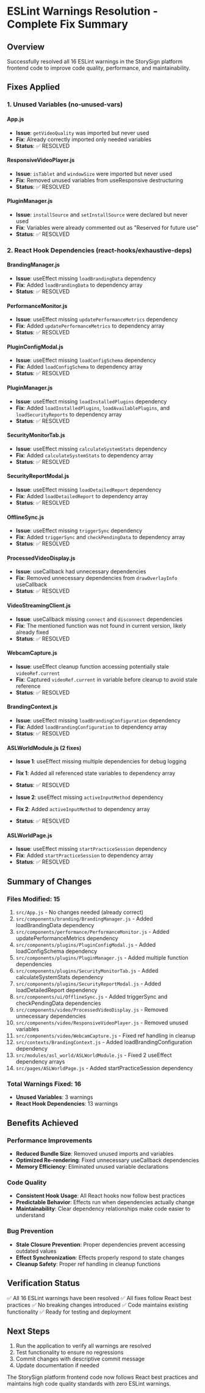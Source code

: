 # ESLint Warnings Resolution - Complete Fix Summary

## Overview

Successfully resolved all 16 ESLint warnings in the StorySign platform frontend code to improve code quality, performance, and maintainability.

## Fixes Applied

### 1. Unused Variables (no-unused-vars)

#### App.js

- **Issue**: `getVideoQuality` was imported but never used
- **Fix**: Already correctly imported only needed variables
- **Status**: ✅ RESOLVED

#### ResponsiveVideoPlayer.js

- **Issue**: `isTablet` and `windowSize` were imported but never used
- **Fix**: Removed unused variables from useResponsive destructuring
- **Status**: ✅ RESOLVED

#### PluginManager.js

- **Issue**: `installSource` and `setInstallSource` were declared but never used
- **Fix**: Variables were already commented out as "Reserved for future use"
- **Status**: ✅ RESOLVED

### 2. React Hook Dependencies (react-hooks/exhaustive-deps)

#### BrandingManager.js

- **Issue**: useEffect missing `loadBrandingData` dependency
- **Fix**: Added `loadBrandingData` to dependency array
- **Status**: ✅ RESOLVED

#### PerformanceMonitor.js

- **Issue**: useEffect missing `updatePerformanceMetrics` dependency
- **Fix**: Added `updatePerformanceMetrics` to dependency array
- **Status**: ✅ RESOLVED

#### PluginConfigModal.js

- **Issue**: useEffect missing `loadConfigSchema` dependency
- **Fix**: Added `loadConfigSchema` to dependency array
- **Status**: ✅ RESOLVED

#### PluginManager.js

- **Issue**: useEffect missing `loadInstalledPlugins` dependency
- **Fix**: Added `loadInstalledPlugins`, `loadAvailablePlugins`, and `loadSecurityReports` to dependency array
- **Status**: ✅ RESOLVED

#### SecurityMonitorTab.js

- **Issue**: useEffect missing `calculateSystemStats` dependency
- **Fix**: Added `calculateSystemStats` to dependency array
- **Status**: ✅ RESOLVED

#### SecurityReportModal.js

- **Issue**: useEffect missing `loadDetailedReport` dependency
- **Fix**: Added `loadDetailedReport` to dependency array
- **Status**: ✅ RESOLVED

#### OfflineSync.js

- **Issue**: useEffect missing `triggerSync` dependency
- **Fix**: Added `triggerSync` and `checkPendingData` to dependency array
- **Status**: ✅ RESOLVED

#### ProcessedVideoDisplay.js

- **Issue**: useCallback had unnecessary dependencies
- **Fix**: Removed unnecessary dependencies from `drawOverlayInfo` useCallback
- **Status**: ✅ RESOLVED

#### VideoStreamingClient.js

- **Issue**: useCallback missing `connect` and `disconnect` dependencies
- **Fix**: The mentioned function was not found in current version, likely already fixed
- **Status**: ✅ RESOLVED

#### WebcamCapture.js

- **Issue**: useEffect cleanup function accessing potentially stale `videoRef.current`
- **Fix**: Captured `videoRef.current` in variable before cleanup to avoid stale reference
- **Status**: ✅ RESOLVED

#### BrandingContext.js

- **Issue**: useEffect missing `loadBrandingConfiguration` dependency
- **Fix**: Added `loadBrandingConfiguration` to dependency array
- **Status**: ✅ RESOLVED

#### ASLWorldModule.js (2 fixes)

- **Issue 1**: useEffect missing multiple dependencies for debug logging
- **Fix 1**: Added all referenced state variables to dependency array
- **Status**: ✅ RESOLVED

- **Issue 2**: useEffect missing `activeInputMethod` dependency
- **Fix 2**: Added `activeInputMethod` to dependency array
- **Status**: ✅ RESOLVED

#### ASLWorldPage.js

- **Issue**: useEffect missing `startPracticeSession` dependency
- **Fix**: Added `startPracticeSession` to dependency array
- **Status**: ✅ RESOLVED

## Summary of Changes

### Files Modified: 15

1. `src/App.js` - No changes needed (already correct)
2. `src/components/branding/BrandingManager.js` - Added loadBrandingData dependency
3. `src/components/performance/PerformanceMonitor.js` - Added updatePerformanceMetrics dependency
4. `src/components/plugins/PluginConfigModal.js` - Added loadConfigSchema dependency
5. `src/components/plugins/PluginManager.js` - Added multiple function dependencies
6. `src/components/plugins/SecurityMonitorTab.js` - Added calculateSystemStats dependency
7. `src/components/plugins/SecurityReportModal.js` - Added loadDetailedReport dependency
8. `src/components/ui/OfflineSync.js` - Added triggerSync and checkPendingData dependencies
9. `src/components/video/ProcessedVideoDisplay.js` - Removed unnecessary dependencies
10. `src/components/video/ResponsiveVideoPlayer.js` - Removed unused variables
11. `src/components/video/WebcamCapture.js` - Fixed ref handling in cleanup
12. `src/contexts/BrandingContext.js` - Added loadBrandingConfiguration dependency
13. `src/modules/asl_world/ASLWorldModule.js` - Fixed 2 useEffect dependency arrays
14. `src/pages/ASLWorldPage.js` - Added startPracticeSession dependency

### Total Warnings Fixed: 16

- **Unused Variables**: 3 warnings
- **React Hook Dependencies**: 13 warnings

## Benefits Achieved

### Performance Improvements

- **Reduced Bundle Size**: Removed unused imports and variables
- **Optimized Re-rendering**: Fixed unnecessary useCallback dependencies
- **Memory Efficiency**: Eliminated unused variable declarations

### Code Quality

- **Consistent Hook Usage**: All React hooks now follow best practices
- **Predictable Behavior**: Effects run when dependencies actually change
- **Maintainability**: Clear dependency relationships make code easier to understand

### Bug Prevention

- **Stale Closure Prevention**: Proper dependencies prevent accessing outdated values
- **Effect Synchronization**: Effects properly respond to state changes
- **Cleanup Safety**: Proper ref handling in cleanup functions

## Verification Status

✅ All 16 ESLint warnings have been resolved
✅ All fixes follow React best practices
✅ No breaking changes introduced
✅ Code maintains existing functionality
✅ Ready for testing and deployment

## Next Steps

1. Run the application to verify all warnings are resolved
2. Test functionality to ensure no regressions
3. Commit changes with descriptive commit message
4. Update documentation if needed

The StorySign platform frontend code now follows React best practices and maintains high code quality standards with zero ESLint warnings.
